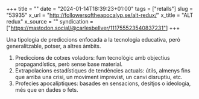 +++
title = ""
date = "2024-01-14T18:39:23+01:00"
tags = ["retalls"]
slug = "53935"
x_url = "http://followersoftheapocalyp.se/alt-redux/"
x_title = "ALT redux"
x_source = ""
syndication = ["https://mastodon.social/@carlesbellver/111755523540837231"]
+++

Una tipologia de prediccions enfocada a la tecnologia educativa, però generalitzable, potser, a altres àmbits.

1. Prediccions de cotxes voladors: fum tecnològic amb objectius propagandístics, però sense base material.
2. Extrapolacions estadístiques de tendències actuals: útils, almenys fins que arriba una crisi, un moviment imprevist, un canvi disruptiu, etc.
3. Profecies apocalíptiques: basades en sensacions, desitjos o ideologia, més que en dades o fets.
